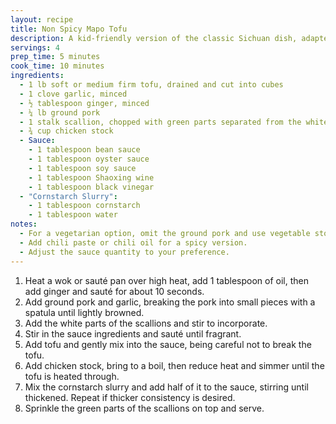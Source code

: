 ```yaml
---
layout: recipe
title: Non Spicy Mapo Tofu
description: A kid-friendly version of the classic Sichuan dish, adapted to be non-spicy while retaining its rich and savory flavors.
servings: 4
prep_time: 5 minutes
cook_time: 10 minutes
ingredients:
  - 1 lb soft or medium firm tofu, drained and cut into cubes
  - 1 clove garlic, minced
  - ½ tablespoon ginger, minced
  - ¼ lb ground pork
  - 1 stalk scallion, chopped with green parts separated from the white
  - ¾ cup chicken stock
  - Sauce:
    - 1 tablespoon bean sauce
    - 1 tablespoon oyster sauce
    - 1 tablespoon soy sauce
    - 1 tablespoon Shaoxing wine
    - 1 tablespoon black vinegar
  - "Cornstarch Slurry":
    - 1 tablespoon cornstarch
    - 1 tablespoon water
notes:
  - For a vegetarian option, omit the ground pork and use vegetable stock.
  - Add chili paste or chili oil for a spicy version.
  - Adjust the sauce quantity to your preference.
---
```


1. Heat a wok or sauté pan over high heat, add 1 tablespoon of oil, then add ginger and sauté for about 10 seconds.
2. Add ground pork and garlic, breaking the pork into small pieces with a spatula until lightly browned.
3. Add the white parts of the scallions and stir to incorporate.
4. Stir in the sauce ingredients and sauté until fragrant.
5. Add tofu and gently mix into the sauce, being careful not to break the tofu.
6. Add chicken stock, bring to a boil, then reduce heat and simmer until the tofu is heated through.
7. Mix the cornstarch slurry and add half of it to the sauce, stirring until thickened. Repeat if thicker consistency is desired.
8. Sprinkle the green parts of the scallions on top and serve.
